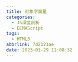 ```yaml
---
title: 对象字面量
categories:
  - JS深度剖析
  - ECMAScript
tags:
  - HTML5
abbrlink: 7d2121ae
date: 2023-01-29 11:00:32
---
```

